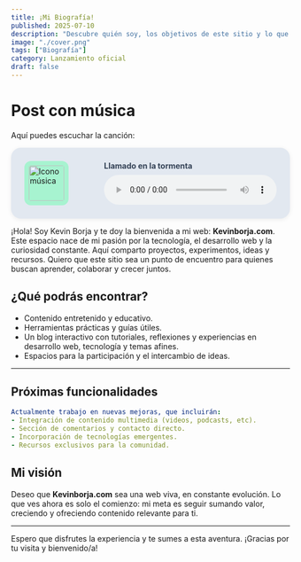```yaml
---
title: ¡Mi Biografía!
published: 2025-07-10
description: "Descubre quién soy, los objetivos de este sitio y lo que está por venir."
image: "./cover.png"
tags: ["Biografía"]
category: Lanzamiento oficial
draft: false
---
```

# Post con música
Aquí puedes escuchar la canción:

<div style="background: #e2e8f0; padding: 1.5rem; border-radius: 18px; box-shadow: 0 2px 8px #0001; display: flex; align-items: center; gap: 1.5rem;">
    <img src="/assets/musica/icono-musica.png" alt="Icono música"
      width="64" height="64"
      style="margin-right: 1rem; border-radius: 12px; background: #a7f3d0; padding: 0.5rem;" />
    <a href="[https://www.youtube.com/watch?v=w8N9ZCIh3ZU]" target="_blank" rel="noopener" style="display:inline-block;">
  </a>
  <div style="flex:1">
    <p style="font-weight: bold; margin: 0 0 0.5rem 0; color: #334155;">Llamado en la tormenta</p>
    <audio controls controlsList="nodownload" style="width: 100%; border-radius: 8px;">
      <source src="/assets/musica/Llamado.mp3" type="audio/mpeg" />
      Tu navegador no soporta el elemento audio.
    </audio>
  </div>
</div>

¡Hola! Soy Kevin Borja y te doy la bienvenida a mi web: **Kevinborja.com**. Este espacio nace de mi pasión por la tecnología, el desarrollo web y la curiosidad constante. Aquí comparto proyectos, experimentos, ideas y recursos. Quiero que este sitio sea un punto de encuentro para quienes buscan aprender, colaborar y crecer juntos.

## ¿Qué podrás encontrar?

- Contenido entretenido y educativo.
- Herramientas prácticas y guías útiles.
- Un blog interactivo con tutoriales, reflexiones y experiencias en desarrollo web, tecnología y temas afines.
- Espacios para la participación y el intercambio de ideas.

---

## Próximas funcionalidades

```yaml
Actualmente trabajo en nuevas mejoras, que incluirán:
- Integración de contenido multimedia (videos, podcasts, etc).
- Sección de comentarios y contacto directo.
- Incorporación de tecnologías emergentes.
- Recursos exclusivos para la comunidad.
```

## Mi visión

Deseo que **Kevinborja.com** sea una web viva, en constante evolución. Lo que ves ahora es solo el comienzo: mi meta es seguir sumando valor, creciendo y ofreciendo contenido relevante para ti.

---

Espero que disfrutes la experiencia y te sumes a esta aventura. ¡Gracias por tu visita y bienvenido/a!
